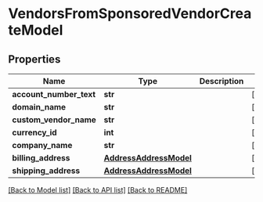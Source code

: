 # VendorsFromSponsoredVendorCreateModel

## Properties
Name | Type | Description | Notes
------------ | ------------- | ------------- | -------------
**account_number_text** | **str** |  | [optional] 
**domain_name** | **str** |  | [optional] 
**custom_vendor_name** | **str** |  | [optional] 
**currency_id** | **int** |  | [optional] 
**company_name** | **str** |  | [optional] 
**billing_address** | [**AddressAddressModel**](AddressAddressModel.md) |  | [optional] 
**shipping_address** | [**AddressAddressModel**](AddressAddressModel.md) |  | [optional] 

[[Back to Model list]](../README.md#documentation-for-models) [[Back to API list]](../README.md#documentation-for-api-endpoints) [[Back to README]](../README.md)


